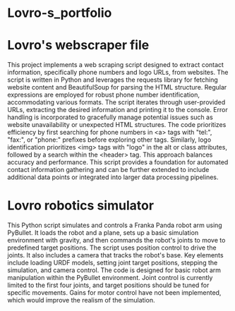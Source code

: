 # Lovro-s_portfolio  
# Lovro's webscraper file 
This project implements a web scraping script designed to extract contact information, specifically phone numbers and logo URLs, from websites.  The script is written in Python and leverages the requests library for fetching website content and BeautifulSoup for parsing the HTML structure.  Regular expressions are employed for robust phone number identification, accommodating various formats.  The script iterates through user-provided URLs, extracting the desired information and printing it to the console.  Error handling is incorporated to gracefully manage potential issues such as website unavailability or unexpected HTML structures.  The code prioritizes efficiency by first searching for phone numbers in \<a\> tags with "tel:", "fax:", or "phone:" prefixes before exploring other tags.  Similarly, logo identification prioritizes \<img\> tags with "logo" in the alt or class attributes, followed by a search within the \<header\> tag. This approach balances accuracy and performance. This script provides a foundation for automated contact information gathering and can be further extended to include additional data points or integrated into larger data processing pipelines.
  
# Lovro robotics simulator
This Python script simulates and controls a Franka Panda robot arm using PyBullet. It loads the robot and a plane, sets up a basic simulation environment with gravity, and then commands the robot's joints to move to predefined target positions. The script uses position control to drive the joints. It also includes a camera that tracks the robot's base. Key elements include loading URDF models, setting joint target positions, stepping the simulation, and camera control. The code is designed for basic robot arm manipulation within the PyBullet environment. Joint control is currently limited to the first four joints, and target positions should be tuned for specific movements. Gains for motor control have not been implemented, which would improve the realism of the simulation.
